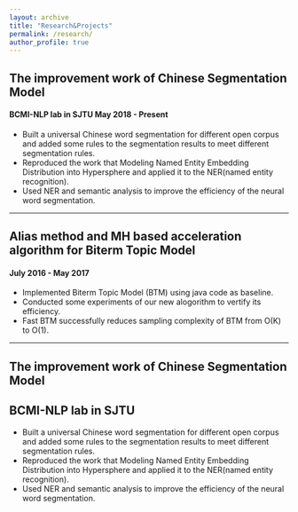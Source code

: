 ```yaml
---
layout: archive
title: "Research&Projects"
permalink: /research/
author_profile: true
---
```



## The improvement work of Chinese Segmentation Model
#### BCMI-NLP lab in SJTU     May 2018 - Present
* Built a universal Chinese word segmentation for different open corpus and added some rules to the
segmentation results to meet different segmentation rules.
* Reproduced the work that Modeling Named Entity Embedding Distribution into Hypersphere and
applied it to the NER(named entity recognition).
* Used NER and semantic analysis to improve the efficiency of the neural word segmentation.    
- - - -    

## Alias method and MH based acceleration algorithm for Biterm Topic Model
#### July 2016 - May 2017
* Implemented Biterm Topic Model (BTM) using java code as baseline.
* Conducted some experiments of our new alogorithm to vertify its efficiency.
* Fast BTM successfully reduces sampling complexity of BTM from O(K) to O(1).    

- - - -    
## The improvement work of Chinese Segmentation Model
## BCMI-NLP lab in SJTU
* Built a universal Chinese word segmentation for different open corpus and added some rules to the
segmentation results to meet different segmentation rules.
* Reproduced the work that Modeling Named Entity Embedding Distribution into Hypersphere and
applied it to the NER(named entity recognition).
* Used NER and semantic analysis to improve the efficiency of the neural word segmentation.
